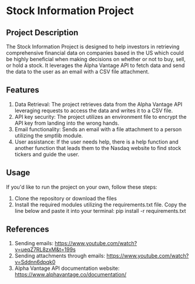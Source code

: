 # Stock Information Project


## Project Description
The Stock Information Project is designed to help investors in retrieving comprehensive financial data on companies based in the US which could be highly beneficial when making decisions on whether or not to buy, sell, or hold a stock. It leverages the Alpha Vantage API to fetch data and send the data to the user as an email with a CSV file attachment. 


## Features
1. Data Retrieval: The project retrieves data from the Alpha Vantage API leveraging requests to access the data and writes it to a CSV file.
2. API key security: The project utilizes an environment file to encrypt the API key from landing into the wrong hands.
3. Email functionality: Sends an email with a file attachment to a person utilizing the smptlib module. 
4. User assistance: If the user needs help, there is a help function and another function that leads them to the Nasdaq website to find stock tickers and guide the user.


## Usage
If you'd like to run the project on your own, follow these steps:
1. Clone the repository or download the files
2. Install the required modules utilizing the requirements.txt file. Copy the line below and paste it into your terminal:
   pip install -r requirements.txt 


## References
1. Sending emails: https://www.youtube.com/watch?v=ueqZ7RL8zxM&t=199s
2. Sending attachments through emails: https://www.youtube.com/watch?v=Sddnn6dpqk0
3. Alpha Vantage API documentation website: https://www.alphavantage.co/documentation/